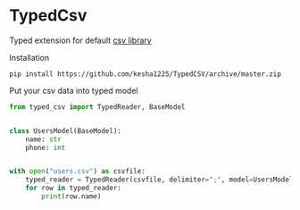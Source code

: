 # TypedCsv

Typed extension for default [csv library](https://docs.python.org/3/library/csv.html)

Installation
```
pip install https://github.com/kesha1225/TypedCSV/archive/master.zip
```


Put your csv data into typed model
```python
from typed_csv import TypedReader, BaseModel


class UsersModel(BaseModel):
    name: str
    phone: int


with open("users.csv") as csvfile:
    typed_reader = TypedReader(csvfile, delimiter=";", model=UsersModel)
    for row in typed_reader:
        print(row.name)
```